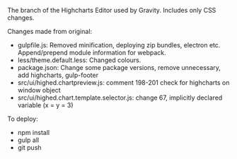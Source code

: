 The branch of the Highcharts Editor used by Gravity.  Includes only CSS changes.

Changes made from original:
* gulpfile.js: Removed minification, deploying zip bundles, electron etc.  Append/prepend module information for webpack.
* less/theme.default.less: Changed colours.
* package.json: Change some package versions, remove unnecessary, add highcharts, gulp-footer
* src/ui/highed.chartpreview.js: comment 198-201 check for highcharts on window object 
* src/ui/highed.chart.template.selector.js: change 67, implicitly declared variable (x = y = 3)

To deploy:

* npm install
* gulp all
* git push